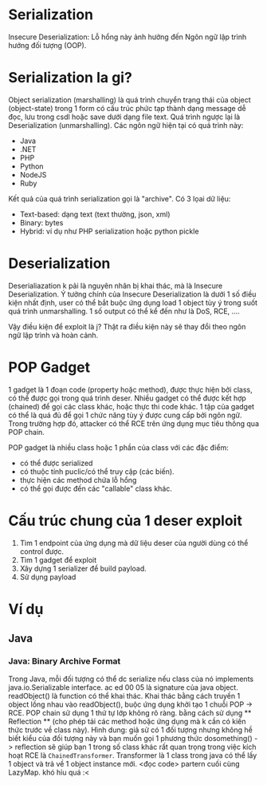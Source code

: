 # Serialization
Insecure Deserialization: Lỗ hổng này ảnh hưởng đến Ngôn ngữ lập trình hướng đối tượng (OOP).
# Serialization la gi?
Object serialization (marshalling) là quá trình chuyển trạng thái của object (object-state) trong 1 form có cấu trúc phức tạp thành dạng message dễ đọc, lưu trong csdl hoặc save dưới dạng file text. Quá trình ngược lại là Deserialization (unmarshalling).
Các ngôn ngữ hiện tại có quá trình này:

* Java
* .NET
* PHP
* Python
* NodeJS
* Ruby

Kết quả của quá trình serialization gọi là "archive". Có 3 lọai dữ liệu:
* Text-based: dạng text (text thường, json, xml)
* Binary: bytes
* Hybrid: ví dụ như PHP serialization hoặc python pickle

# Deserialization
Deserialiazation k pải là nguyên nhân bị khai thác, mà là Insecure Deserialization.
Ý tưởng chính của Insecure Deserialization là dưới 1 số điều kiện nhất định, user có thể bắt buộc ứng dụng load 1 object tùy ý trong suốt quá trình unmarshalling. 1 số output có thể kể đến như là DoS, RCE, ....

Vậy điều kiện để exploit là j? Thật ra điều kiện này sẽ thay đổi theo ngôn ngữ lập trình và hoàn cảnh.

# POP Gadget
1 gadget là 1 đoạn code (property hoặc method), được thực hiện bởi class, có thể được gọi trong quá trình deser. Nhiều gadget có thể được kết hợp (chained) để gọi các class khác, hoặc thực thi code khác. 1 tập của gadget có thể là quá đủ để gọi 1 chức năng tùy ý được cung cấp bởi ngôn ngữ. Trong trường hợp đó, attacker có thể RCE trên ứng dụng mục tiêu thông qua POP chain.

POP gadget là nhiều class hoặc 1 phần của class với các đặc điểm:
* có thể được serialized
* có thuộc tính puclic/có thể truy cập (các biến).
* thực hiện các method chứa lỗ hổng
* có thể gọi được đến các "callable" class khác.

# Cấu trúc chung của 1 deser exploit

1. Tìm 1 endpoint của ứng dụng mà dữ liệu deser của người dùng có thể control được.
2. Tìm 1 gadget để exploit
3. Xây dựng 1 serializer để build payload.
4. Sử dụng payload

# Ví dụ
## Java
### Java: Binary Archive Format
Trong Java, mỗi đối tượng có thể dc serialize nếu class của nó implements java.io.Serializable interface.
ac ed 00 05 là signature của java object.
readObject() là function có thể khai thác.
Khai thác bằng cách truyền 1 object lồng nhau vào readObject(), buộc ứng dụng khởi tạo 1 chuỗi POP -> RCE. 
POP chain  sử dụng 1 thứ tự lớp không rõ ràng. bằng cách sử dụng ** Reflection ** (cho phép tải các method hoặc ứng dụng mà k cần có kiến thức trước về class này). Hình dung:
giả sử có 1 đối tượng nhưng không hề biết kiểu của đối tượng này và bạn muốn gọi 1 phương thức dosomething() -> reflection sẽ giúp bạn
1 trong số class khác rất quan trọng trong việc kích hoạt RCE là `ChainedTransformer`.
Transformer là 1 class trong java có thể lấy 1 object và trả về 1 object instance mới. <đọc code>
partern cuối cùng LazyMap. khó hỉu quá :<
